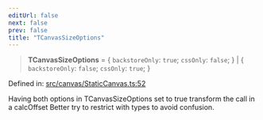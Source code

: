 ```yaml
---
editUrl: false
next: false
prev: false
title: "TCanvasSizeOptions"
---
```


> **TCanvasSizeOptions** = \{ `backstoreOnly`: `true`; `cssOnly`: `false`; \} \| \{ `backstoreOnly`: `false`; `cssOnly`: `true`; \}

Defined in: [src/canvas/StaticCanvas.ts:52](https://github.com/fabricjs/fabric.js/blob/b4f67b1cfd353d0e2763b168e07bce6b67895452/src/canvas/StaticCanvas.ts#L52)

Having both options in TCanvasSizeOptions set to true transform the call in a calcOffset
Better try to restrict with types to avoid confusion.
